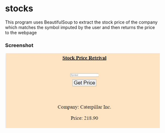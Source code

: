 # stocks
This program uses BeautifulSoup to extract the stock price of the company which matches the symbol imputed by the user and then returns the price to the webpage 

### Screenshot
![](./screenshot.JPG)
